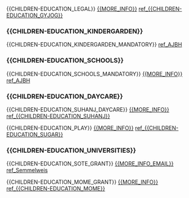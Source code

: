 {{CHILDREN-EDUCATION_LEGAL}} [{{MORE_INFO}}]({{CHILDREN-EDUCATION_LEGAL_URL}})
[ref\_{{CHILDREN-EDUCATION_GYJOG}}](https://gyermekjogicivilkoalicio.hu/aktualis/tajekoztato-ukrajnabol-menekulo-gyerekeknek/###3/16/2022)

### {{CHILDREN-EDUCATION_KINDERGARDEN}}

{{CHILDREN-EDUCATION_KINDERGARDEN_MANDATORY}}
[ref_AJBH](https://www.ajbh.hu/web/guest/fontos-informaciok-az-ukrajnabol-menekulok-szamara###3/16/2022)

### {{CHILDREN-EDUCATION_SCHOOLS}}

{{CHILDREN-EDUCATION_SCHOOLS_MANDATORY}} [{{MORE_INFO}}](https://kk.gov.hu/tankeruletek)
[ref_AJBH](https://www.ajbh.hu/web/guest/fontos-informaciok-az-ukrajnabol-menekulok-szamara###3/16/2022)

### {{CHILDREN-EDUCATION_DAYCARE}}

{{CHILDREN-EDUCATION_SUHANJ_DAYCARE}} [{{MORE_INFO}}](https://www.facebook.com/suhanjalapitvany/photos/a.589132167795288/7227670407274731/)
[ref\_{{CHILDREN-EDUCATION_SUHANJ}}](https://www.facebook.com/suhanjalapitvany/photos/a.589132167795288/7227670407274731/###3/16/2022)

{{CHILDREN-EDUCATION_PLAY}} [{{MORE_INFO}}](https://www.facebook.com/SugarJatszohaz/photos/a.2675275289193603/4848096748578102/)
[ref\_{{CHILDREN-EDUCATION_SUGAR}}](https://www.facebook.com/SugarJatszohaz/photos/a.2675275289193603/4848096748578102/###3/16/2022)

### {{CHILDREN-EDUCATION_UNIVERSITIES}}

{{CHILDREN-EDUCATION_SOTE_GRANT}} [{{MORE_INFO_EMAIL}}](mailto:titkarsag.kht@semmelweis-univ.hu)
[ref_Semmelweis](https://semmelweis.hu/hirek/2022/02/28/tobb-teruleten-is-segiti-a-semmelweis-egyetem-az-ukrajnabol-menekuloket/###3/16/2022)

{{CHILDREN-EDUCATION_MOME_GRANT}} [{{MORE_INFO}}](https://www.facebook.com/momebudapest/photos/a.166689020046984/4874153675967138/)
[ref\_{{CHILDREN-EDUCATION_MOME}}](https://www.facebook.com/momebudapest/photos/a.166689020046984/4874153675967138/###3/16/2022)
